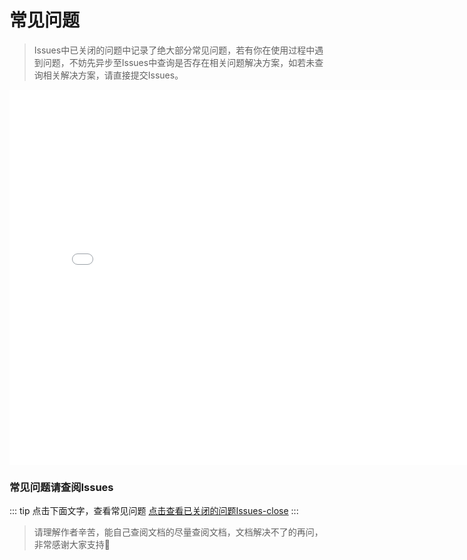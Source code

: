 # 常见问题

> Issues中已关闭的问题中记录了绝大部分常见问题，若有你在使用过程中遇到问题，不妨先异步至Issues中查询是否存在相关问题解决方案，如若未查询相关解决方案，请直接提交Issues。

<iframe src="//player.bilibili.com/player.html?aid=657599294&bvid=BV1Ga4y1A7LT&cid=1172686529&page=1" scrolling="no" border="0" frameborder="no" framespacing="0" allowfullscreen="true"  style="width: 800px; height: 600px;"> </iframe>

### 常见问题请查阅Issues
::: tip 点击下面文字，查看常见问题
[点击查看已关闭的问题Issues-close](https://github.com/xisuo67/XHS-Spider/issues?q=is%3Aissue+is%3Aclosed) 
:::


> 请理解作者辛苦，能自己查阅文档的尽量查阅文档，文档解决不了的再问，非常感谢大家支持🍹